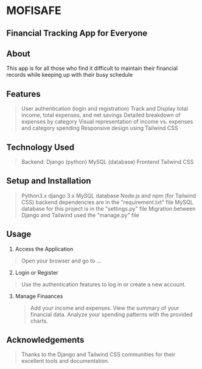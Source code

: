 # MOFISAFE

## Financial Tracking App for Everyone


## About
This app is for all those who find it difficult to maintain their financial records while keeping up with their busy schedule

## Features
> User authentication (login and registration)
> Track and Display total income, total expenses, and net savings
> Detailed breakdown of expenses by category
> Visual representation of income vs. expenses and category spending
> Responsive design using Tailwind CSS

## Technology Used
> Backend:
  > Django (python)
  > MySQL (database)
> Frontend
  > Tailwind CSS

## Setup and Installation
> Python3.x
> django 3.x
> MySQL database
> Node.js and npm (for Tailwind CSS)
> backend dependencies are in the "requirement.txt" file
> MySQL database for this project is in the "settings.py" file
> Migration between Django and Tailwind used the "manage.py" file


## Usage
1. Access the Application
  > Open your browser and go to ...

2. Login or Register
  > Use the authentication features to log in or create a new account.

3. Manage Finaances
   > Add your income and expenses.
   > View the summary of your financial data.
   > Analyze your spending patterns with the provided charts.


## Acknowledgements
> Thanks to the Django and Tailwind CSS communities for their excellent tools and documentation.
